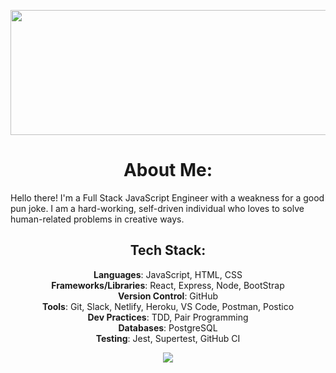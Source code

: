 <p align="center">
<img width="700" height="200" src="https://user-images.githubusercontent.com/74944576/117220990-3c7a3c00-adbd-11eb-80bf-9fcb8cbac70b.png">
</p>

<h1 align="center">About Me:</h1>
Hello there! I'm a Full Stack JavaScript Engineer with a weakness for a good pun joke.  I am a hard-working, self-driven individual who loves to solve human-related problems in creative ways.  


<h2 align="center">Tech Stack:</h2>

<p align="center">
  <b>Languages</b>: JavaScript, HTML, CSS
<br/>
  <b>Frameworks/Libraries</b>: React, Express, Node, BootStrap<br/>
  <b>Version Control</b>: GitHub<br/>
  <b>Tools</b>: Git, Slack, Netlify, Heroku, VS Code, Postman, Postico<br/>
  <b>Dev Practices</b>: TDD, Pair Programming<br/>
  <b>Databases</b>: PostgreSQL<br/>
  <b>Testing</b>: Jest, Supertest, GitHub CI<br/>
</p>


<p align="center">
<img src="https://github-readme-stats.vercel.app/api?username=anuraghazra&show_icons=true&theme=radical">
</p>



